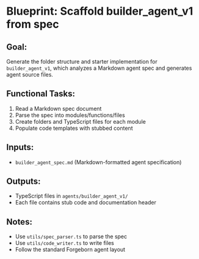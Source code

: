 # Blueprint: Scaffold builder_agent_v1 from spec

## Goal:
Generate the folder structure and starter implementation for `builder_agent_v1`, which analyzes a Markdown agent spec and generates agent source files.

## Functional Tasks:
1. Read a Markdown spec document
2. Parse the spec into modules/functions/files
3. Create folders and TypeScript files for each module
4. Populate code templates with stubbed content

## Inputs:
- `builder_agent_spec.md` (Markdown-formatted agent specification)

## Outputs:
- TypeScript files in `agents/builder_agent_v1/`
- Each file contains stub code and documentation header

## Notes:
- Use `utils/spec_parser.ts` to parse the spec
- Use `utils/code_writer.ts` to write files
- Follow the standard Forgeborn agent layout
